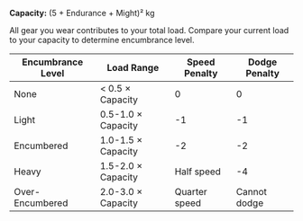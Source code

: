 **Capacity:** (5 + Endurance + Might)² kg

All gear you wear contributes to your total load. Compare your current load to your capacity to determine encumbrance level.

| Encumbrance Level | Load Range | Speed Penalty | Dodge Penalty |
|---|---|---|---|
| None | < 0.5 × Capacity | 0 | 0 |
| Light | 0.5-1.0 × Capacity | -1 | -1 |
| Encumbered | 1.0-1.5 × Capacity | -2 | -2 |
| Heavy | 1.5-2.0 × Capacity | Half speed | -4 |
| Over-Encumbered | 2.0-3.0 × Capacity | Quarter speed | Cannot dodge | 